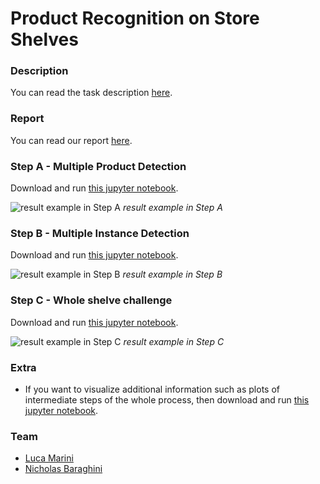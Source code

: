 # Product Recognition on Store Shelves


### Description
You can read the task description [here](https://github.com/lucamarini22/Product-Recognition-on-Store-Shelves/blob/main/res/problem_description.pdf).

### Report
You can read our report [here]().

### Step A - Multiple Product Detection
Download and run [this jupyter notebook](https://github.com/lucamarini22/Product-Recognition-on-Store-Shelves/blob/main/stepA.ipynb).

![result example in Step A](https://github.com/lucamarini22/Product-Recognition-on-Store-Shelves/blob/main/res/img_result_example/example_step_A.png?raw=true)
*result example in Step A*

### Step B - Multiple Instance Detection
Download and run [this jupyter notebook](https://github.com/lucamarini22/Product-Recognition-on-Store-Shelves/blob/main/stepB.ipynb).

![result example in Step B](https://github.com/lucamarini22/Product-Recognition-on-Store-Shelves/blob/main/res/img_result_example/example_step_B.png?raw=true)
*result example in Step B*

### Step C - Whole shelve challenge
Download and run [this jupyter notebook](https://github.com/lucamarini22/Product-Recognition-on-Store-Shelves/blob/main/stepC.ipynb).

![result example in Step C](https://github.com/lucamarini22/Product-Recognition-on-Store-Shelves/blob/main/res/img_result_example/example_step_C.png?raw=true)
*result example in Step C*

### Extra
- If you want to visualize additional information such as plots of intermediate steps of the whole process, then download and run [this jupyter notebook](https://github.com/lucamarini22/Product-Recognition-on-Store-Shelves/blob/main/Product_Recognition_on_Store_Shelves.ipynb).

### Team

- [Luca Marini](https://github.com/lucamarini22) 
- [Nicholas Baraghini](https://github.com/NicholasBaraghini) 